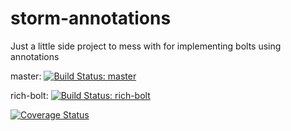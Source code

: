 storm-annotations
=================

Just a little side project to mess with for implementing bolts using annotations

master: [![Build Status: master](https://travis-ci.org/kwinter/storm-annotations.svg?branch=master)](https://travis-ci.org/kwinter/storm-annotations)

rich-bolt: [![Build Status: rich-bolt](https://travis-ci.org/kwinter/storm-annotations.svg?branch=rich-bolt)](https://travis-ci.org/kwinter/storm-annotations)

[![Coverage Status](https://coveralls.io/repos/kwinter/storm-annotations/badge.svg)](https://coveralls.io/r/kwinter/storm-annotations)
